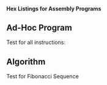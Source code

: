 #### Hex Listings for Assembly Programs

## Ad-Hoc Program

Test for all instructions:


## Algorithm

Test for Fibonacci Sequence
